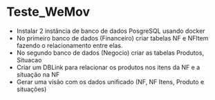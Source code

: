 # Teste_WeMov
- Instalar 2 instância de banco de dados PosgreSQL usando docker
- No primeiro banco de dados (Financeiro) criar tabelas NF e NFItem fazendo o relacionamento entre elas.
- No segundo banco de dados (Negocio) criar as tabelas Produtos, Situacao
- Criar um DBLink para relacionar os produtos nos itens da NF e a situação na NF
- Gerar uma visão com os dados unificado (NF, NF Itens, Produto e situações)
